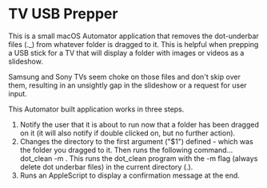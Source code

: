 # TV USB Prepper

This is a small macOS Automator application that removes the dot-underbar files (._) from whatever folder is dragged to it. 
This is helpful when prepping a USB stick for a TV that will display a folder with images or videos as a slideshow.

Samsung and Sony TVs seem choke on those files and don't skip over them, resulting in an unsightly gap in the slideshow or a request for user input.

This Automator built application works in three steps.

1. Notify the user that it is about to run now that a folder has been dragged on it (it will also notify if double clicked on, but no further action). 
2. Changes the directory to the first argument ("$1") defined - which was the folder you dragged to it. Then runs the following command...
    dot_clean -m .
        This runs the dot_clean program with the -m flag (always delete dot underbar files) in the current directory (.).
3. Runs an AppleScript to display a confirmation message at the end.

